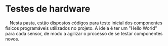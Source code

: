 # Testes de hardware

&emsp;Nesta pasta, estão dispostos códigos para teste inicial dos componentes físicos programáveis utilizados no projeto. A ideia é ter um "Hello World" para cada sensor, de modo a agilizar o processo de se testar componentes novos.

